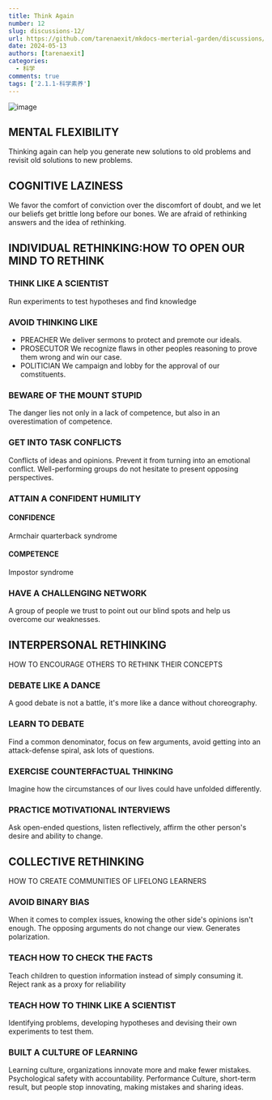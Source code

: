 ```yaml
---
title: Think Again
number: 12
slug: discussions-12/
url: https://github.com/tarenaexit/mkdocs-merterial-garden/discussions/12
date: 2024-05-13
authors: [tarenaexit]
categories: 
  - 科学
comments: true
tags: ['2.1.1-科学素养']
---
```


![image](https://cdn.ccsyue.com/picx-images-hosting/master/20240513/image.7awzfnzd1s.webp)
<!-- more -->
## MENTAL FLEXIBILITY
Thinking again can help you generate new solutions to old problems and revisit old solutions to new problems.

## COGNITIVE LAZINESS
We favor the comfort of conviction over the discomfort of doubt, and we let our beliefs get brittle long before our bones. We are afraid of rethinking answers and the idea of rethinking.

## INDIVIDUAL RETHINKING:HOW TO OPEN OUR MIND TO RETHINK

### THINK LIKE A SCIENTIST
Run experiments to test hypotheses and find knowledge

### AVOID THINKING LIKE
- PREACHER We deliver sermons to protect and premote our ideals.
- PROSECUTOR We recognize flaws in other peoples reasoning to prove them wrong and win our case.
- POLITICIAN We campaign and lobby for the approval of our comstituents.

### BEWARE OF THE MOUNT STUPID
The danger lies not only in a lack of competence, but also in an overestimation of competence.

### GET INTO TASK CONFLICTS
Conflicts of ideas and opinions. Prevent it from turning into an emotional conflict. Well-performing groups do not hesitate to present opposing perspectives.


### ATTAIN A CONFIDENT HUMILITY

#### CONFIDENCE
Armchair
quarterback
syndrome

#### COMPETENCE
Impostor
syndrome

### HAVE A CHALLENGING NETWORK
A group of people we trust to point out our blind spots and help us overcome our weaknesses.

## INTERPERSONAL RETHINKING
HOW TO ENCOURAGE OTHERS TO RETHINK THEIR CONCEPTS

### DEBATE LIKE A DANCE
A good debate is not a
battle, it's more like a dance
without choreography.

### LEARN TO DEBATE
Find a common denominator, focus on few arguments, avoid getting into an attack-defense spiral, ask lots of questions.

### EXERCISE COUNTERFACTUAL THINKING
Imagine how the circumstances of our lives could have unfolded differently.

### PRACTICE MOTIVATIONAL INTERVIEWS
Ask open-ended questions, listen reflectively, affirm the other person's desire and ability to change.

## COLLECTIVE RETHINKING
HOW TO CREATE COMMUNITIES OF LIFELONG LEARNERS

### AVOID BINARY BIAS
When it comes to complex issues, knowing the other side's opinions isn't enough. The opposing arguments do not change our view.
Generates polarization.

### TEACH HOW TO CHECK THE FACTS
Teach children to question information instead of simply consuming it. Reject rank as a proxy for reliability

### TEACH HOW TO THINK LIKE A SCIENTIST
Identifying problems, developing hypotheses and devising their own experiments to test them.

### BUILT A CULTURE OF LEARNING
Learning culture, organizations innovate more and make fewer mistakes. Psychological safety with accountability.
Performance Culture, short-term result, but people stop innovating, making mistakes and sharing ideas.